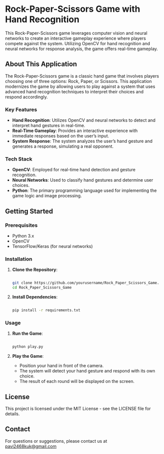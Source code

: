 # Rock-Paper-Scissors Game with Hand Recognition

This Rock-Paper-Scissors game leverages computer vision and neural networks to create an interactive gameplay experience where players compete against the system. Utilizing OpenCV for hand recognition and neural networks for response analysis, the game offers real-time gameplay.

## About This Application

The Rock-Paper-Scissors game is a classic hand game that involves players choosing one of three options: Rock, Paper, or Scissors. This application modernizes the game by allowing users to play against a system that uses advanced hand recognition techniques to interpret their choices and respond accordingly.

### Key Features

- **Hand Recognition**: Utilizes OpenCV and neural networks to detect and interpret hand gestures in real-time.
- **Real-Time Gameplay**: Provides an interactive experience with immediate responses based on the user’s input.
- **System Response**: The system analyzes the user’s hand gesture and generates a response, simulating a real opponent.

### Tech Stack

- **OpenCV**: Employed for real-time hand detection and gesture recognition.
- **Neural Networks**: Used to classify hand gestures and determine user choices.
- **Python**: The primary programming language used for implementing the game logic and image processing.

## Getting Started

### Prerequisites

- Python 3.x
- OpenCV
- TensorFlow/Keras (for neural networks)

### Installation

1. **Clone the Repository**:
    
    ```bash
    
    git clone https://github.com/yourusername/Rock_Paper_Scissors_Game.git
    cd Rock_Paper_Scissors_Game
    
    ```
    
2. **Install Dependencies**:
    
    ```bash
    
    pip install -r requirements.txt
    
    ```
    

### Usage

1. **Run the Game**:
    
    ```bash
    
    python play.py
    
    ```
    
2. **Play the Game**:
    - Position your hand in front of the camera.
    - The system will detect your hand gesture and respond with its own choice.
    - The result of each round will be displayed on the screen.

## License

This project is licensed under the MIT License - see the LICENSE file for details.

## Contact

For questions or suggestions, please contact us at pavi2468kuk@gmail.com
